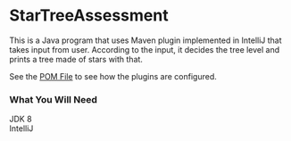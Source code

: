 # StarTreeAssessment
This is a Java program that uses Maven plugin implemented in IntelliJ that takes input from user. According to the input, 
it decides the tree level and prints a tree made of stars with that.

See the [POM File](https://github.com/hilal-demir/StarTreeAssessment/blob/master/pom.xml) to see
how the plugins are configured.

### What You Will Need

JDK 8  
IntelliJ
